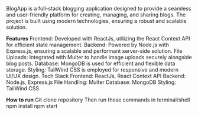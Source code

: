 BlogApp is a full-stack blogging application designed to provide a seamless and user-friendly platform for creating, managing, and sharing blogs. The project is built using modern technologies, ensuring a robust and scalable solution.

**Features**
Frontend: Developed with ReactJs, utilizing the React Context API for efficient state management.
Backend: Powered by Node.js with Express.js, ensuring a scalable and performant server-side solution.
File Uploads: Integrated with Multer to handle image uploads securely alongside blog posts.
Database: MongoDB is used for efficient and flexible data storage.
Styling: TailWind CSS is employed for responsive and modern UI/UX design.
Tech Stack
Frontend: ReactJs, React Context API
Backend: Node.js, Express.js
File Handling: Multer
Database: MongoDB
Styling: TailWind CSS

**How to run**
Git clone repository
Then run these commands in terminal/shell
    npm install
    npm start
